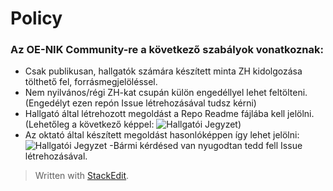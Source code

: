 # Policy

### Az OE-NIK Community-re a következő szabályok vonatkoznak:
- Csak publikusan, hallgatók számára készített minta ZH kidolgozása tölthető fel, forrásmegjelöléssel.
- Nem nyilvános/régi ZH-kat csupán külön engedéllyel lehet feltölteni. (Engedélyt ezen repón Issue létrehozásával tudsz kérni)
- Hallgató által létrehozott megoldást a Repo Readme fájlába kell jelölni. (Lehetőleg a következő képpel: ![Hallgatói Jegyzet](https://img.shields.io/badge/megoldás-Hallgatói-blue))
- Az oktató által készített megoldást hasonlóképpen így lehet jelölni:![Hallgatói Jegyzet](https://img.shields.io/badge/megoldás-Oktatói-brightgreen)
-Bármi kérdésed van nyugodtan tedd fell Issue létrehozásával.
> Written with [StackEdit](https://stackedit.io/).

